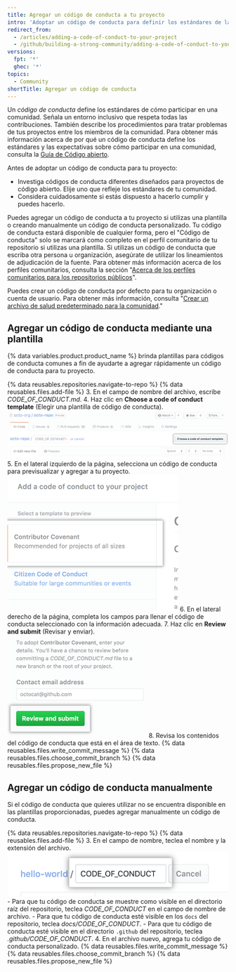 ```yaml
---
title: Agregar un código de conducta a tu proyecto
intro: 'Adoptar un código de conducta para definir los estándares de la comunidad, señalizar un proyecto cordial e inclusivo, y delinear los procedimientos para manejar los abusos.'
redirect_from:
  - /articles/adding-a-code-of-conduct-to-your-project
  - /github/building-a-strong-community/adding-a-code-of-conduct-to-your-project
versions:
  fpt: '*'
  ghec: '*'
topics:
  - Community
shortTitle: Agregar un código de conducta
---
```


Un *código de conducta* define los estándares de cómo participar en una comunidad. Señala un entorno inclusivo que respeta todas las contribuciones. También describe los procedimientos para tratar problemas de tus proyectos entre los miembros de la comunidad. Para obtener más información acerca de por qué un código de conducta define los estándares y las expectativas sobre cómo participar en una comunidad, consulta la [Guía de Código abierto](https://opensource.guide/code-of-conduct/).

Antes de adoptar un código de conducta para tu proyecto:

* Investiga códigos de conducta diferentes diseñados para proyectos de código abierto. Elije uno que refleje los estándares de tu comunidad.
* Considera cuidadosamente si estás dispuesto a hacerlo cumplir y puedes hacerlo.

Puedes agregar un código de conducta a tu proyecto si utilizas una plantilla o creando manualmente un código de conducta personalizado. Tu código de conducta estará disponible de cualquier forma, pero el "Código de conducta" solo se marcará como completo en el perfil comunitario de tu repositorio si utilizas una plantilla. Si utilizas un código de conducta que escriba otra persona u organización, asegúrate de utilizar los lineamientos de adjudicación de la fuente. Para obtener más información acerca de los perfiles comunitarios, consulta la sección "[Acerca de los perfiles comunitarios para los repositorios públicos](//communities/setting-up-your-project-for-healthy-contributions/about-community-profiles-for-public-repositories)".

Puedes crear un código de conducta por defecto para tu organización o cuenta de usuario. Para obtener más información, consulta "[Crear un archivo de salud predeterminado para la comunidad](/communities/setting-up-your-project-for-healthy-contributions/creating-a-default-community-health-file)."

## Agregar un código de conducta mediante una plantilla

{% data variables.product.product_name %} brinda plantillas para códigos de conducta comunes a fin de ayudarte a agregar rápidamente un código de conducta para tu proyecto.

{% data reusables.repositories.navigate-to-repo %}
{% data reusables.files.add-file %}
3. En el campo de nombre del archivo, escribe *CODE_OF_CONDUCT.md*.
4. Haz clic en **Choose a code of conduct template** (Elegir una plantilla de código de conducta). ![Botón para elegir una plantilla de código de conducta](/assets/images/help/repository/code-of-conduct-tool.png)
5. En el lateral izquierdo de la página, selecciona un código de conducta para previsualizar y agregar a tu proyecto. ![Selección de una plantilla de código de conducta](/assets/images/help/repository/code-of-conduct-tool-picker.png)
6. En el lateral derecho de la página, completa los campos para llenar el código de conducta seleccionado con la información adecuada.
7. Haz clic en **Review and submit** (Revisar y enviar). ![Revisar y enviar el código de conducta a un proyecto](/assets/images/help/repository/code-of-conduct-tool-review.png)
8. Revisa los contenidos del código de conducta que está en el área de texto.
{% data reusables.files.write_commit_message %}
{% data reusables.files.choose_commit_branch %}
{% data reusables.files.propose_new_file %}

## Agregar un código de conducta manualmente

Si el código de conducta que quieres utilizar no se encuentra disponible en las plantillas proporcionadas, puedes agregar manualmente un código de conducta.

{% data reusables.repositories.navigate-to-repo %}
{% data reusables.files.add-file %}
3. En el campo de nombre, teclea el nombre y la extensión del archivo. ![Nombre de archivo del código de conducta nuevo](/assets/images/help/repository/new-code-of-conduct-file-name.png)
    - Para que tu código de conducta se muestre como visible en el directorio raíz del repositorio, teclea *CODE_OF_CONDUCT* en el campo de nombre de archivo.
    - Para que tu código de conducta esté visible en los `docs` del repositorio, teclea *docs/CODE_OF_CONDUCT*.
    - Para que tu código de conducta esté visible en el directorio `.github` del repositorio, teclea *.github/CODE_OF_CONDUCT*.
4. En el archivo nuevo, agrega tu código de conducta personalizado.
{% data reusables.files.write_commit_message %}
{% data reusables.files.choose_commit_branch %}
{% data reusables.files.propose_new_file %}
